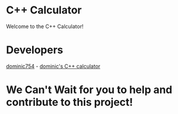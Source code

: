 # C++ Calculator 
Welcome to the C++ Calculator! 

# Developers
[dominic754](https://github.com/dominic754) - [dominic's C++ calculator](https://github.com/dominic754/CalculatorInEveryLanguage/tree/main/cpp/main.cpp)

# We Can't Wait for you to help and contribute to this project!
